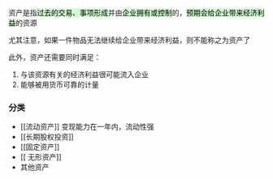 资产是指<mark style="background: #BBFABBA6;">过去的交易、事项形成</mark>并由<mark style="background: #BBFABBA6;">企业拥有或控制</mark>的，<mark style="background: #BBFABBA6;">预期会给企业带来经济利益</mark>的资源

尤其注意，如果一件物品无法继续给企业带来经济利益，则不能称之为资产了

此外，资产还需要同时满足：
1. 与该资源有关的经济利益很可能流入企业
2. 能够被用货币可靠的计量

### 分类
- [[流动资产]]
  变现能力在一年内，流动性强
- [[长期股权投资]]
- [[固定资产]]
- [[ 无形资产]]
- 其他资产